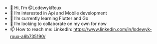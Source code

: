 - 👋 Hi, I’m @LodewykRoux
- 👀 I’m interested in Api and Mobile development
- 🌱 I’m currently learning Flutter and Go
- 💞️ I’m looking to collaborate on my own for now
- 📫 How to reach me: LinkedIn: https://www.linkedin.com/in/lodewyk-roux-a6b735190/

<!---
LodewykRoux/LodewykRoux is a ✨ special ✨ repository because its `README.md` (this file) appears on your GitHub profile.
You can click the Preview link to take a look at your changes.
--->
